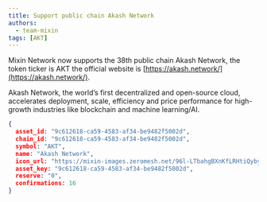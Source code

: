 ```yaml
---
title: Support public chain Akash Network
authors:
  - team-mixin
tags: [AKT]
---
```


Mixin Network now supports the 38th public chain Akash Network, the token ticker is AKT the official website is [https://akash.network/](https://akash.network/).

<!-- truncate -->

Akash Network, the world’s first decentralized and open-source cloud, accelerates deployment, scale, efficiency and price performance for high-growth industries like blockchain and machine learning/AI.

```json
{
  asset_id: "9c612618-ca59-4583-af34-be9482f5002d",
  chain_id: "9c612618-ca59-4583-af34-be9482f5002d",
  symbol: "AKT",
  name: "Akash Network",
  icon_url: "https://mixin-images.zeromesh.net/96l-LTbahgBXnKfLRHtiQybyk9kpA-eVIMYnzs4twATFtIq3Ayvw5zRfhGrt5IOGqUxxJuFXINJMTNkRlWpnFVbsA4Ep6FAn0pWP=s128";;,
  asset_key: "9c612618-ca59-4583-af34-be9482f5002d",
  reserve: "0",
  confirmations: 16
}
```
